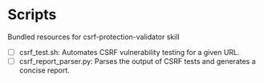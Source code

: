 # Scripts

Bundled resources for csrf-protection-validator skill

- [ ] csrf_test.sh: Automates CSRF vulnerability testing for a given URL.
- [ ] csrf_report_parser.py: Parses the output of CSRF tests and generates a concise report.
